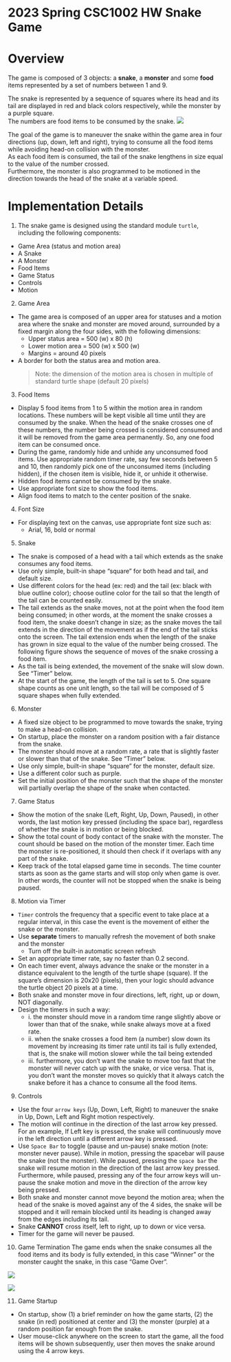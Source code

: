 # 2023 Spring CSC1002 HW Snake Game

# Overview

The game is composed of 3 objects: a **snake**, a **monster** and some **food** items represented by a set of numbers between 1 and 9.  

The snake is represented by a sequence of squares where its head and its tail are displayed in red and black colors respectively, while the monster by a purple square.  
The numbers are food items to be consumed by the snake. 
![](https://raw.githubusercontent.com/Misaka999/MarkdownPhotos/main/ui.png)


The goal of the game is to maneuver the snake within the game area in four directions (up, down, left and right), trying to consume all the food items while avoiding head-on collision with the monster.  
As each food item is consumed, the tail of the snake lengthens in size equal to the value of the number crossed.  
Furthermore, the monster is also programmed to be motioned in the direction towards the head of the snake at a variable speed. 



# Implementation Details

1. The snake game is designed using the standard module ``turtle``, including the following components:
  - Game Area (status and motion area)
   - A Snake 
   - A Monster 
   - Food Items 
   - Game Status 
   - Controls  
   - Motion
   
  2. Game Area 
  - The game area is composed of an upper area for statuses and a motion area where the snake and monster are moved around, surrounded by a fixed margin along the four sides, with the following dimensions: 
    - Upper status area = 500 (w) x 80 (h) 
    - Lower motion area = 500 (w) x 500 (w)   
    - Margins = around 40 pixels 
  - A border for both the status area and motion area. 
    >Note: the dimension of the motion area is chosen in multiple of standard turtle shape (default 20 pixels) 


3. Food Items 
- Display 5 food items from 1 to 5 within the motion area in random locations.  These numbers will be kept visible all time until they are consumed by the snake.  When the head of the snake crosses one of these numbers, the number being crossed is considered consumed and it will be removed from the game area permanently.  So, any one food item can be consumed once. 
- During the game, randomly hide and unhide any unconsumed food items.  Use appropriate random timer rate, say few seconds between 5 and 10, then randomly pick one of the unconsumed items (including hidden), if the chosen item is visible, hide it, or unhide it otherwise. 
- Hidden food items cannot be consumed by the snake. 
- Use appropriate font size to show the food items. 
- Align food items to match to the center position of the snake.
4. Font Size 
- For displaying text on the canvas, use appropriate font size such as: 
  - Arial, 16, bold or normal 
5. Snake 
  -  The snake is composed of a head with a tail which extends as the snake consumes any food items.  
  -  Use only simple, built-in shape “square” for both head and tail, and default size. 
  -  Use different colors for the head (ex: red) and the tail (ex: black with blue outline color); choose outline color for the tail so that the length of the tail can be counted easily. 
  - The tail extends as the snake moves, not at the point when the food item being consumed; in other words, at the moment the snake crosses a food item, the snake doesn’t change in size; as the snake moves the tail extends in the direction of the movement as if the end of the tail sticks onto the screen. The tail extension ends when the length of the snake has grown in size equal to the value of the number being crossed. The following figure shows the sequence of moves of the snake crossing a food item. 
  - As the tail is being extended, the movement of the snake will slow down.  See “Timer” below. 
  - At the start of the game, the length of the tail is set to 5.  One square shape counts as one unit length, so the tail will be composed of 5 square shapes when fully extended.
6. Monster 
- A fixed size object to be programmed to move towards the snake, trying to make a head-on collision. 
- On startup, place the monster on a random position with a fair distance from the snake.  
- The monster should move at a random rate, a rate that is slightly faster or slower than that of the snake.  See “Timer” below. 
- Use only simple, built-in shape “square” for the monster, default size.  
- Use a different color such as purple. 
- Set the initial position of the monster such that the shape of the monster will partially overlap the shape of the snake when contacted. 
7. Game Status 
- Show the motion of the snake (Left, Right, Up, Down, Paused), in other words, the last motion key pressed (including the space bar), regardless of whether the snake is in motion or being blocked. 
- Show the total count of body contact of the snake with the monster.  The count should be based on the motion of the monster timer.  Each time the monster is re-positioned, it should then check if it overlaps with any part of the snake. 
- Keep track of the total elapsed game time in seconds.  The time counter starts as soon as the game starts and will stop only when game is over.  In other words, the counter will not be stopped when the snake is being paused.   

8. Motion via Timer 
- `Timer` controls the frequency that a specific event to take place at a regular interval, in this case the event is the movement of either the snake or the monster. 
- Use **separate** timers to manually refresh the movement of both snake and the monster
  - Turn off the built-in automatic screen refresh 
- Set an appropriate timer rate, say no faster than 0.2 second. 
- On each timer event, always advance the snake or the monster in a distance equivalent to the length of the turtle shape (square).  If the square’s dimension is 20x20 (pixels), then your logic should advance the turtle object 20 pixels at a time. 
- Both snake and monster move in four directions, left, right, up or down, NOT diagonally.
- Design the timers in such a way: 
  - i. the monster should move in a random time range slightly above or lower than that of the snake, while snake always move at a fixed rate. 
  - ii. when the snake crosses a food item (a number) slow down its movement by increasing its timer rate until its tail is fully extended, that is, the snake will motion slower while the tail being extended  
  - iii. furthermore, you don’t want the snake to move too fast that the monster will never catch up with the snake, or vice versa.  That is, you don’t want the monster moves so quickly that it always catch the snake before it has a chance to consume all the food items. 
 9. Controls 
 - Use the four `arrow keys` (Up, Down, Left, Right) to maneuver the snake in Up, Down, Left and Right motion respectively. 
 - The motion will continue in the direction of the last arrow key pressed.  For an example, If Left key is pressed, the snake will continuously move in the left direction until a different arrow key is pressed. 
 - Use `Space Bar` to toggle (pause and un-pause) snake motion
  (note: monster never pause).  While in motion, pressing the spacebar will pause the snake (not the monster).  While paused, pressing the `space bar` the snake will resume motion in the direction of the last arrow key pressed.  Furthermore, while paused, pressing any of the four arrow keys will un-pause the snake motion and move in the direction of the arrow key being pressed.   
 - Both snake and monster cannot move beyond the motion area; when the head of the snake is moved against any of the 4 sides, the snake will be stopped and it will remain blocked until its heading is changed away from the edges including its tail. 
 - Snake **CANNOT** cross itself, left to right, up to down or vice versa. 
 - Timer for the game will never be paused. 
10. Game Termination
 The game ends when the snake consumes all the food items and its body is fully extended, in this case “Winner” or the monster caught the snake, in this case “Game Over”. 

![](https://raw.githubusercontent.com/Misaka999/MarkdownPhotos/main/fail.png)

 ![](https://raw.githubusercontent.com/Misaka999/MarkdownPhotos/main/win.png)

 
11. Game Startup  
-  On startup, show (1) a brief reminder on how the game starts, (2) the snake (in red) positioned at center and (3) the monster (purple) at a random position far enough from the snake. 
- User mouse-click anywhere on the screen to start the game, all the food items will be shown subsequently, user then moves the snake around using the 4 arrow keys.
